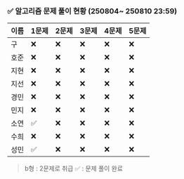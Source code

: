 ### ✅ 알고리즘 문제 풀이 현황 (250804~ 250810 23:59)

| 이름   | 1문제 | 2문제 | 3문제 | 4문제 | 5문제 |
|--------|--------|--------|--------|--------|--------|
| 구     | ❌     | ❌     | ❌     | ❌     | ❌     |
| 호준   | ❌     | ❌     | ❌     | ❌     | ❌     |
| 지현   | ❌     | ❌     | ❌     | ❌     | ❌     |
| 지선   | ❌     | ❌     | ❌     | ❌     | ❌     |
| 경민   | ❌     | ❌     | ❌     | ❌     | ❌     |
| 민지   | ❌     | ❌     | ❌     | ❌     | ❌     |
| 소연   | ✅     | ❌     | ❌     | ❌     | ❌     |
| 수희   | ❌     | ❌     | ❌     | ❌     | ❌     |
| 성민   | ✅     | ❌     | ❌     | ❌     | ❌     |

> b형 : 2문제로 취급
> ✅ : 문제 풀이 완료
